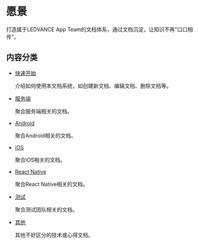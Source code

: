# 愿景
打造属于LEDVANCE App Team的文档体系，通过文档沉淀，让知识不再"口口相传"。

## 内容分类

  * [快速开始](quickstart/)

    介绍如何使用本文档系统，如创建新文档、编辑文档、删除文档等。

  * [服务端](backend/)

    聚合服务端相关的文档。

  * [Android](android/)

    聚合Android相关的文档。

  * [iOS](ios/)

    聚合iOS相关的文档。

  * [React Native](rn/)

    聚合React Native相关的文档。

  * [测试](test/)

    聚合测试团队相关的文档。

  * [其他](other/)

    其他不好区分的技术或心得文档。